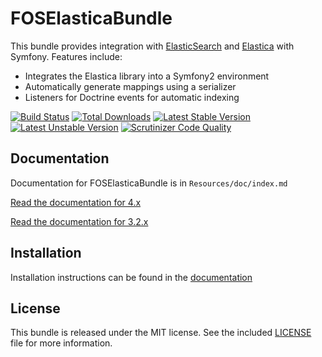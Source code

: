FOSElasticaBundle
=================

This bundle provides integration with [ElasticSearch](http://www.elasticsearch.org) and [Elastica](https://github.com/ruflin/Elastica) with
Symfony. Features include:

- Integrates the Elastica library into a Symfony2 environment
- Automatically generate mappings using a serializer
- Listeners for Doctrine events for automatic indexing

[![Build Status](https://secure.travis-ci.org/FriendsOfSymfony/FOSElasticaBundle.png?branch=master)](http://travis-ci.org/FriendsOfSymfony/FOSElasticaBundle) [![Total Downloads](https://poser.pugx.org/FriendsOfSymfony/elastica-bundle/downloads.png)](https://packagist.org/packages/FriendsOfSymfony/elastica-bundle) [![Latest Stable Version](https://poser.pugx.org/FriendsOfSymfony/elastica-bundle/v/stable.png)](https://packagist.org/packages/FriendsOfSymfony/elastica-bundle) [![Latest Unstable Version](https://poser.pugx.org/friendsofsymfony/elastica-bundle/v/unstable.svg)](https://packagist.org/packages/friendsofsymfony/elastica-bundle)
[![Scrutinizer Code Quality](https://scrutinizer-ci.com/g/FriendsOfSymfony/FOSElasticaBundle/badges/quality-score.png?b=master)](https://scrutinizer-ci.com/g/FriendsOfSymfony/FOSElasticaBundle/?branch=master)

Documentation
-------------

Documentation for FOSElasticaBundle is in `Resources/doc/index.md`

[Read the documentation for 4.x](https://github.com/FriendsOfSymfony/FOSElasticaBundle/blob/master/Resources/doc/index.md)

[Read the documentation for 3.2.x](https://github.com/FriendsOfSymfony/FOSElasticaBundle/blob/3.2.x/Resources/doc/index.md)

Installation
------------

Installation instructions can be found in the [documentation](Resources/doc/setup.md)

License
-------

This bundle is released under the MIT license. See the included [LICENSE](Resources/meta/LICENSE) file for more information.
